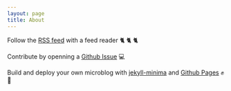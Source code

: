 ```yaml
---
layout: page
title: About
---
```

Follow the [RSS feed](feed.xml) with a feed reader :cat2: :cat2: :cat2:

Contribute by openning a [Github Issue](https://github.com/epidrome/status/issues) :computer:

Build and deploy your own microblog with [jekyll-minima](https://github.com/jekyll/minima) and [Github Pages](https://pages.github.com) :fist: :muscle:
